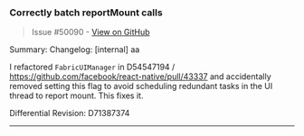 
### Correctly batch reportMount calls

> Issue #50090 - [View on GitHub](https://github.com/facebook/react-native/pull/50090)

Summary:
Changelog: [internal] aa

I refactored `FabricUIManager` in D54547194 / <https://github.com/facebook/react-native/pull/43337> and accidentally removed setting this flag to avoid scheduling redundant tasks in the UI thread to report mount. This fixes it.

Differential Revision: D71387374

---